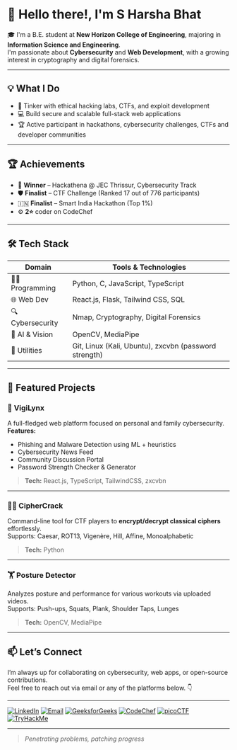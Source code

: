 # 👋 Hello there!, I'm S Harsha Bhat  

🎓 I'm a B.E. student at **New Horizon College of Engineering**, majoring in **Information Science and Engineering**.  
I'm passionate about **Cybersecurity** and **Web Development**, with a growing interest in cryptography and digital forensics.

---

## 💡 What I Do

- 🔐 Tinker with ethical hacking labs, CTFs, and exploit development  
- 💻 Build secure and scalable full-stack web applications  
- 🏆 Active participant in hackathons, cybersecurity challenges, CTFs and developer communities  

---

## 🏆 Achievements

- 🥇 **Winner** – Hackathena @ JEC Thrissur, Cybersecurity Track  
- 🛡️ **Finalist** – CTF Challenge (Ranked 17 out of 776 participants)  
- 🇮🇳 **Finalist** – Smart India Hackathon (Top 1%)  
- ⚙️ **2⭐** coder on CodeChef  

---

## 🛠️ Tech Stack

| Domain            | Tools & Technologies |
|------------------|----------------------|
| 👨‍💻 Programming     | Python, C, JavaScript, TypeScript |
| 🌐 Web Dev         | React.js, Flask, Tailwind CSS, SQL |
| 🔍 Cybersecurity   | Nmap, Cryptography, Digital Forensics |
| 🧠 AI & Vision     | OpenCV, MediaPipe |
| 🔧 Utilities       | Git, Linux (Kali, Ubuntu), zxcvbn (password strength) |

---

## 🚀 Featured Projects

### 🔐 **VigiLynx**  
A full-fledged web platform focused on personal and family cybersecurity.  
**Features:**  
- Phishing and Malware Detection using ML + heuristics  
- Cybersecurity News Feed  
- Community Discussion Portal  
- Password Strength Checker & Generator  
> **Tech:** React.js, TypeScript, TailwindCSS, zxcvbn  

---

### 🕵️‍♂️ **CipherCrack**  
Command-line tool for CTF players to **encrypt/decrypt classical ciphers** effortlessly.  
Supports: Caesar, ROT13, Vigenère, Hill, Affine, Monoalphabetic  
> **Tech:** Python  

---

### 🏋️ **Posture Detector**  
Analyzes posture and performance for various workouts via uploaded videos.  
Supports: Push-ups, Squats, Plank, Shoulder Taps, Lunges  
> **Tech:** OpenCV, MediaPipe  

---

## 📫 Let’s Connect

I’m always up for collaborating on cybersecurity, web apps, or open-source contributions.  
Feel free to reach out via email or any of the platforms below. 👇  

---
[![LinkedIn](https://img.shields.io/badge/LinkedIn-0A66C2?style=flat&logo=linkedin&logoColor=white)](https://www.linkedin.com/in/s-harsha-bhat/) [![Email](https://img.shields.io/badge/Email-harshabhat666@gmail.com-D14836?style=flat&logo=gmail&logoColor=white)](mailto:harshabhat666@gmail.com) [![GeeksforGeeks](https://img.shields.io/badge/GFG-harshabhat4272-2F8D46?style=flat&logo=geeksforgeeks&logoColor=white)](https://www.geeksforgeeks.org/user/harshabhat4272/) [![CodeChef](https://img.shields.io/badge/CodeChef-s_harsha_bhat-5B4638?style=flat&logo=codechef)](https://www.codechef.com/users/s_harsha_bhat) [![picoCTF](https://img.shields.io/badge/picoCTF-S_Harsha_Bhat-blueviolet?style=flat)](https://play.picoctf.org/users/S_Harsha_Bhat)   [![TryHackMe](https://img.shields.io/badge/TryHackMe-Profile-red?style=flat&logo=tryhackme)](https://tryhackme.com/r/p/SHarshaBhat) 

---

> _Penetrating problems, patching progress_  
